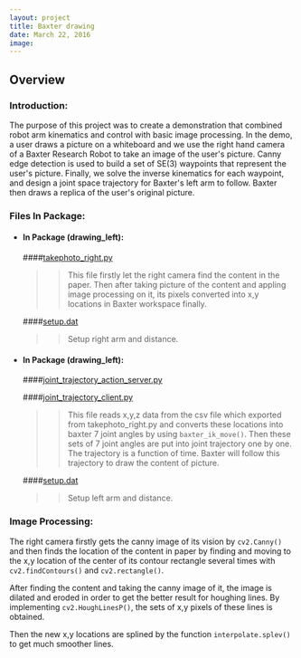 ```yaml
---
layout: project
title: Baxter drawing
date: March 22, 2016
image:
---
```


## Overview
### Introduction:


The purpose of this project was to create a demonstration that combined robot arm kinematics and control with basic image processing. In the demo, a user draws a picture on a whiteboard and we use the right hand camera of a Baxter Research Robot to take an image of the user's picture. Canny edge detection is used to build a set of SE(3) waypoints that represent the user's picture. Finally, we solve the inverse kinematics for each waypoint, and design a joint space trajectory for Baxter's left arm to follow. Baxter then draws a replica of the user's original picture.



### Files In Package:
* #### In Package (drawing_left):
	
    ####[takephoto_right.py](https://github.com/MingheJiang/baxter_drawing/blob/master/takephoto_right/takephoto_right.py)
	
	>>This file firstly let the right camera find the content in the paper. Then after taking picture of the content and appling image processing on it, its pixels converted into x,y locations in Baxter workspace finally.
	
    ####[setup.dat](https://github.com/MingheJiang/baxter_drawing/blob/master/drawing_left/setup.dat)
	>>Setup right arm and distance.
	
* #### In Package (drawing_left):

    ####[joint_trajectory_action_server.py](https://github.com/MingheJiang/baxter_drawing/blob/master/drawing_left/joint_trajectory_action_server.py)
	
    ####[joint_trajectory_client.py](https://github.com/MingheJiang/baxter_drawing/blob/master/drawing_left/joint_trajectory_client.py)
	
	>>This file reads x,y,z data from the csv file which exported from takephoto_right.py and converts these locations into baxter 7 joint angles by using `baxter_ik_move()`. Then these sets of 7 joint angles are put into joint trajectory one by one. The trajectory is a function of time. Baxter will follow this trajectory to draw the content of picture. 
	
    ####[setup.dat](https://github.com/MingheJiang/baxter_drawing/blob/master/takephoto_right/setup.dat)
	>>Setup left arm and distance.

### Image Processing:

The right camera firstly gets the canny image of its vision by `cv2.Canny()` and then finds the location of the content in paper by finding and moving to the x,y location of the center of its contour rectangle several times with `cv2.findContours()` and `cv2.rectangle()`.

After finding the content and taking the canny image of it, the image is dilated and eroded in order to get the better result for houghing lines. By implementing `cv2.HoughLinesP()`, the sets of x,y pixels of these lines is obtained. 

Then the new x,y locations are splined by the function  `interpolate.splev()` to get much smoother lines. 

